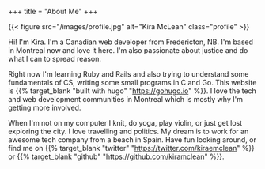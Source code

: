 +++
title = "About Me"
+++

{{< figure src="/images/profile.jpg" alt="Kira McLean" class="profile" >}}

Hi! I'm Kira. I'm a Canadian web developer from Fredericton, NB. I'm based in Montreal now and love it here. I'm also passionate about justice and do what I can to spread reason.

Right now I'm learning Ruby and Rails and also trying to understand some fundamentals of CS, writing some small programs in C and Go. This website is {{% target_blank "built with hugo" "https://gohugo.io" %}}. I love the tech and web development communities in Montreal which is mostly why I'm getting more involved.

When I'm not on my computer I knit, do yoga, play violin, or just get lost exploring the city. I love travelling and politics. My dream is to work for an awesome tech company from a beach in Spain. Have fun looking around, or find me on {{% target_blank "twitter" "https://twitter.com/kiraemclean" %}} or {{% target_blank "github" "https://github.com/kiramclean" %}}.
